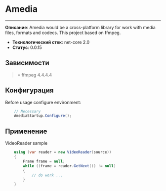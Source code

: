 # Amedia
----------------

**Описание**:  Amedia would be a cross-platform library for work with media files, formats and codecs. This project based on ffmpeg.

  - **Технологический стек**: net-core 2.0
  - **Статус**:  0.0.15


## Зависимости

>= ffmpeg 4.4.4.4


## Конфигурация

Before usage configure environment:
~~~ csharp
    // Necessary
    AmediaStartup.Configure();
~~~

## Применение

VideoReader sample
~~~ csharp
    using (var reader = new VideoReader(source))
    {
        Frame frame = null;
        while ((frame = reader.GetNext()) != null)
        {
            // do work ...
        }
    }
~~~